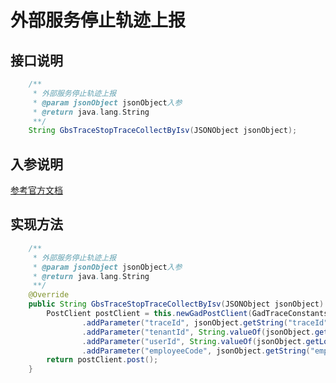 # 外部服务停止轨迹上报

## 接口说明
```java
    /**
     * 外部服务停止轨迹上报
     * @param jsonObject jsonObject入参
     * @return java.lang.String
     **/
    String GbsTraceStopTraceCollectByIsv(JSONObject jsonObject);
```
## 入参说明
[参考官方文档](https://openplatform-portal.dg-work.cn/#/doc-jsapi?apiType=serverapi&docKey=2500)
## 实现方法
```java
    /**
     * 外部服务停止轨迹上报
     * @param jsonObject jsonObject入参
     * @return java.lang.String
     **/
    @Override
    public String GbsTraceStopTraceCollectByIsv(JSONObject jsonObject) {
        PostClient postClient = this.newGadPostClient(GadTraceConstants.GBS_TRACE_STOP_TRACE_COLLECT_BY_ISV)
                .addParameter("traceId", jsonObject.getString("traceId"))
                .addParameter("tenantId", String.valueOf(jsonObject.getLong("tenantId")))
                .addParameter("userId", String.valueOf(jsonObject.getLong("userId")))
                .addParameter("employeeCode", jsonObject.getString("employeeCode"));
        return postClient.post();
    }
```